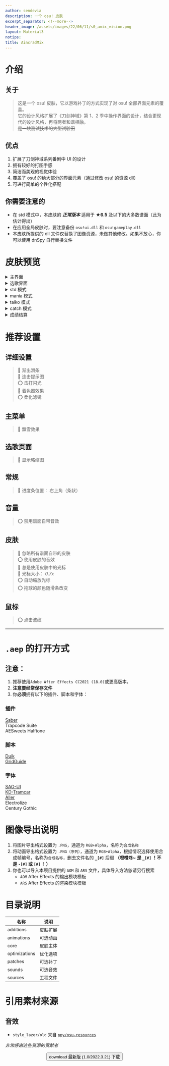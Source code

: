 ```yaml
---
author: sendevia
description: 一个 osu! 皮肤
excerpt_separator: <!--more-->
header_image: /assets/images/22/06/11/s0_amix_vision.png
layout: Material3
notips:
title: AincradMix
---
```


# 介绍

## 关于

> 这是一个 osu! 皮肤，它以游戏补丁的方式实现了对 osu! 全部界面元素的覆盖。  
> 它的设计风格扩展了《刀剑神域》第 1、2 季中操作界面的设计，结合更现代的设计风格，再将两者和谐相融。  
>  ~~是一块测试技术的大型试验田~~

## 优点

1. 扩展了刀剑神域系列番剧中 UI 的设计
2. 拥有较好的打图手感
3. 简洁而美观的视觉体验
4. 覆盖了 osu! 的绝大部分的界面元素（通过修改 osu! 的资源 dll）
5. 可进行简单的个性化搭配

## 你需要注意的

- 在 std 模式中，本皮肤的 _**正常版本**_ 适用于 **★6.5** 及以下的大多数谱面（此为估计得出）
- 在应用全局皮肤时，要注意备份 `osu!ui.dll` 和 `osu!gameplay.dll`
- 本皮肤所提供的 dll 文件仅替换了图像资源，未做其他修改。如果不放心，你可以使用 dnSpy 自行替换文件

# 皮肤预览

<details>
  <summary>主界面</summary>
    <div>
      <img src="/assets/images/22/06/11/screenshot01.jpg">
    </div>
</details>

<details>
  <summary>选歌界面</summary>
    <div>
      <img src="/assets/images/22/06/11/screenshot02.jpg">
      <img src="/assets/images/22/06/11/screenshot06.jpg">
      <img src="/assets/images/22/06/11/screenshot07.jpg">
    </div>
</details>

<details>
  <summary>std 模式</summary>
    <div>
      <img src="/assets/images/22/06/11/screenshot03.jpg">
      <img src="/assets/images/22/06/11/screenshot04.jpg">
    </div>
</details>

<details>
  <summary>mania 模式</summary>
    <div>
      <img src="/assets/images/22/06/11/screenshot09.jpg">
      <img src="/assets/images/22/06/11/screenshot08.jpg">
    </div>
</details>

<details>
  <summary>taiko 模式</summary>
    <div>
      <img src="/assets/images/22/06/11/screenshot10.jpg">
      <img src="/assets/images/22/06/11/screenshot11.jpg">
    </div>
</details>

<details>
  <summary>catch 模式</summary>
    <div>
      <img src="/assets/images/22/06/11/screenshot12.jpg">
      <img src="/assets/images/22/06/11/screenshot13.jpg">
    </div>
</details>

<details>
  <summary>成绩结算</summary>
    <div>
      <img src="/assets/images/22/06/11/screenshot05.jpg">
    </div>
</details>

# 推荐设置

## 详细设置

> 🔴 渐出滑条  
> 🔴 连击提示图  
> ⭕ 击打闪光  
> 🔴 着色器效果  
> ⭕ 柔化滤镜

## 主菜单

> 🔴 飘雪效果

## 选歌页面

> 🔴 显示略缩图

## 常规

> 🔴 进度条位置： 右上角（条状）

## 音量

> ⭕ 禁用谱面自带音效

## 皮肤

> 🔴 忽略所有谱面自带的皮肤  
> ⭕ 使用皮肤的音效  
> 🔴 总是使用皮肤中的光标  
> 🔴 光标大小： _0.7x_  
> ⭕ 自动缩放光标  
> ⭕ 拖球的颜色随滑条改变

## 鼠标

> ⭕ 点击波纹

---

# `.aep` 的打开方式

## **注意：**

1. 推荐使用`Adobe After Effects CC2021 (18.0)`或更高版本。
2. **注意要经常保存文件**
3. 你**必须**拥有以下的插件、脚本和字体：

### 插件

[Saber](https://www.videocopilot.net/blog/2016/03/new-plug-in-saber-now-available-100-free/)  
Trapcode Suite  
AESweets Halftone

### 脚本

[Duik](https://rainboxprod.coop/en/tools/duik/duik-download/)  
[GridGuide](https://aescripts.com/gridguide-for-after-effects/)

### 字体

[SAO-UI](https://fontmeme.com/fonts/sao-ui-font/)  
[KD-Tramcar](https://fontmeme.com/fonts/kd-tramcar-font/)  
[Aller](https://fontmeme.com/fonts/aller-font/)  
Electrolize  
Century Gothic

# 图像导出说明

1. 将图片导出格式设置为 `.PNG`，通道为 `RGB+Alpha`，名称为`合成名称`
2. 将动画导出格式设置为 `.PNG（序列）`，通道为 `RGB+Alpha`，根据情况选择使用合成帧编号，名称为`合成名称`，删去文件名的 **`_[#]`** 后缀 **（噔噔咚~ 是 `_[#]` ！不是 `-[#]` 或 `[#]` ！）**
3. 你也可以导入本项目提供的 `AOM` 和 `ARS` 文件，具体导入方法恕请另行搜索
   - `AOM` After Effects 的输出模块模板
   - `ARS` After Effects 的渲染模块模板

# 目录说明

| 名称          | 说明     |
| ------------- | -------- |
| additions     | 皮肤扩展 |
| animations    | 可选动画 |
| core          | 皮肤主体 |
| optimizations | 优化选项 |
| patches       | 可选补丁 |
| sounds        | 可选音效 |
| sources       | 工程文件 |

# 引用素材来源

## 音效

- `style_lazer/old` 来自 [`ppy/osu-resources`](https://github.com/ppy/osu-resources/)

_非常感谢这些资源的贡献者_

<div align="center">
  <button id="elevated" onclick="location.href='//github.com/Sendevia/AincradMix/releases/download/release1.0/AincradMix_r1.0.osk'" icon>
    <span>download</span>
    最新版 (1.0/2022.3.21) 下载
  </button>
</div>

